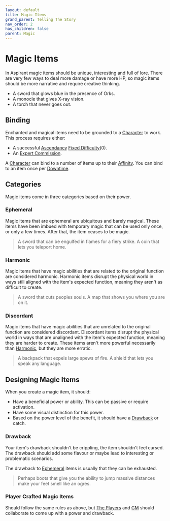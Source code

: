 ```yaml
---
layout: default
title: Magic Items
grand_parent: Telling The Story
nav_order: 2
has_children: false
parent: Magic
---
```


# Magic Items

In Aspirant magic items should be unique, interesting and full of lore. There are very few ways to deal more damage or have more HP, so magic items should be more narrative and require creative thinking.

- A sword that glows blue in the presence of Orks.
- A monocle that gives X-ray vision.
- A torch that never goes out.

## Binding

Enchanted and magical items need to be grounded to a [Character](Core/Terminology#Character) to work. This process requires either:

- A successful [Ascendancy](Core/Spirit#Ascendancy) [Fixed Difficulty](Core/Skills#Fixed%20Difficulty)(0).
- An [Expert Commission](Services#Expert%20Commissions).

A [Character](Core/Terminology#Character) can bind to a number of items up to their [Affinity](Game/Blocks/Affinity). You can bind to an item once per [Downtime](Telling-The-Story#Downtime).

## Categories

Magic items come in three categories based on their power.

### Ephemeral

Magic items that are ephemeral are ubiquitous and barely magical. These items have been imbued with temporary magic that can be used only once, or only a few times. After that, the item ceases to be magic.

> A sword that can be engulfed in flames for a fiery strike.
> A coin that lets you teleport home.

### Harmonic

Magic items that have magic abilities that are related to the original function are considered harmonic. Harmonic items disrupt the physical world in ways still aligned with the item's expected function, meaning they aren't as difficult to create.

> A sword that cuts peoples souls.
> A map that shows you where you are on it.

### Discordant

Magic items that have magic abilities that are unrelated to the original function are considered discordant. Discordant items disrupt the physical world in ways that are unaligned with the item's expected function, meaning they are harder to create. These items aren't more powerful necessarily than [Harmonic](#Harmonic), but they are more erratic.

> A backpack that expels large spews of fire.
> A shield that lets you speak any language.

## Designing Magic Items

When you create a magic item, it should:

- Have a beneficial power or ability. This can be passive or require activation.
- Have some visual distinction for this power.
- Based on the power level of the benefit, it should have a [Drawback](#Drawback) or catch.

### Drawback

Your item's drawback shouldn't be crippling, the item shouldn't feel cursed. The drawback should add some flavour or maybe lead to interesting or problematic scenarios.

The drawback to [Ephemeral](#Ephemeral) items is usually that they can be exhausted.

> Perhaps boots that give you the ability to jump massive distances make your feet smell like an ogres.

### Player Crafted Magic Items

Should follow the same rules as above, but [The Players](How-To-Play#The%20Players) and [GM](How-To-Play#GM) should collaborate to come up with a power and drawback.

